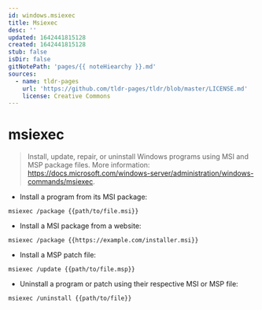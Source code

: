 ```yaml
---
id: windows.msiexec
title: Msiexec
desc: ''
updated: 1642441815128
created: 1642441815128
stub: false
isDir: false
gitNotePath: 'pages/{{ noteHiearchy }}.md'
sources:
  - name: tldr-pages
    url: 'https://github.com/tldr-pages/tldr/blob/master/LICENSE.md'
    license: Creative Commons
---
```

# msiexec

> Install, update, repair, or uninstall Windows programs using MSI and MSP package files.
> More information: <https://docs.microsoft.com/windows-server/administration/windows-commands/msiexec>.

- Install a program from its MSI package:

`msiexec /package {{path/to/file.msi}}`

- Install a MSI package from a website:

`msiexec /package {{https://example.com/installer.msi}}`

- Install a MSP patch file:

`msiexec /update {{path/to/file.msp}}`

- Uninstall a program or patch using their respective MSI or MSP file:

`msiexec /uninstall {{path/to/file}}`

